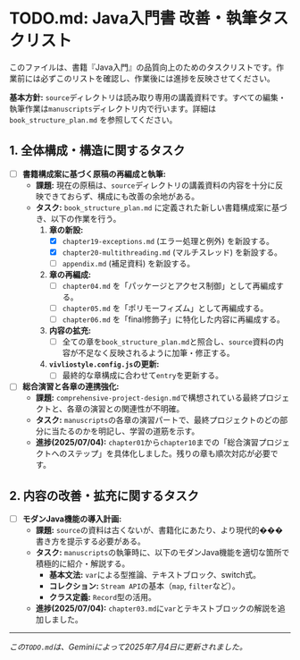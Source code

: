 # TODO.md: Java入門書 改善・執筆タスクリスト

このファイルは、書籍『Java入門』の品質向上のためのタスクリストです。作業前には必ずこのリストを確認し、作業後には進捗を反映させてください。

**基本方針:** `source`ディレクトリは読み取り専用の講義資料です。すべての編集・執筆作業は`manuscripts`ディレクトリ内で行います。詳細は `book_structure_plan.md` を参照してください。

## 1. 全体構成・構造に関するタスク

- [ ] **書籍構成案に基づく原稿の再編成と執筆:**
    - **課題:** 現在の原稿は、`source`ディレクトリの講義資料の内容を十分に反映できておらず、構成にも改善の余地がある。
    - **タスク:** `book_structure_plan.md` に定義された新しい書籍構成案に基づき、以下の作業を行う。
        1.  **章の新設:**
            - [x] `chapter19-exceptions.md` (エラー処理と例外) を新設する。
            - [x] `chapter20-multithreading.md` (マルチスレッド) を新設する。
            - [ ] `appendix.md` (補足資料) を新設する。
        2.  **章の再編成:**
            - [ ] `chapter04.md` を「パッケージとアクセス制御」として再編成する。
            - [ ] `chapter05.md` を「ポリモーフィズム」として再編成する。
            - [ ] `chapter06.md` を「final修飾子」に特化した内容に再編成する。
        3.  **内容の拡充:**
            - [ ] 全ての章を`book_structure_plan.md`と照合し、`source`資料の内容が不足なく反映されるように加筆・修正する。
        4.  **`vivliostyle.config.js`の更新:**
            - [ ] 最終的な章構成に合わせて`entry`を更新する。

- [ ] **総合演習と各章の連携強化:**
    - **課題:** `comprehensive-project-design.md`で構想されている最終プロジェクトと、各章の演習との関連性が不明確。
    - **タスク:** `manuscripts`の各章の演習パートで、最終プロジェクトのどの部分に当たるのかを明記し、学習の道筋を示す。
    - **進捗(2025/07/04):** `chapter01`から`chapter10`までの「総合演習プロジェクトへのステップ」を具体化しました。残りの章も順次対応が必要です。

## 2. 内容の改善・拡充に関するタスク

- [ ] **モダンJava機能の導入計画:**
    - **課題:** `source`の資料は古くないが、書籍化にあたり、より現代的���書き方を提示する必要がある。
    - **タスク:** `manuscripts`の執筆時に、以下のモダンJava機能を適切な箇所で積極的に紹介・解説する。
        - **基本文法:** `var`による型推論、テキストブロック、switch式。
        - **コレクション:** `Stream API`の基本（`map`, `filter`など）。
        - **クラス定義:** `Record`型の活用。
    - **進捗(2025/07/04):** `chapter03.md`に`var`とテキストブロックの解説を追加しました。

---
*この`TODO.md`は、Geminiによって2025年7月4日に更新されました。*